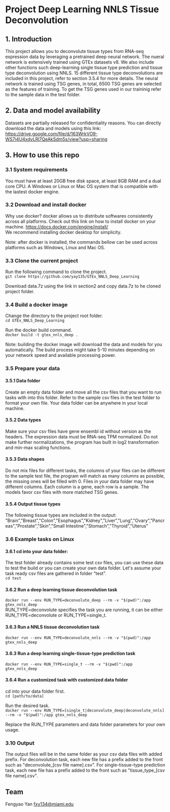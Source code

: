 # Project Deep Learning NNLS Tissue Deconvolution
## 1. Introduction
This project allows you to deconvolute tissue types from RNA-seq expression data by leveraging a pretrained deep neural network.
The nueral network is extensively trained using GTEx datasets v8.
We also include other functions such deep-learning single tissue type prediction and tissue type deconvolution using NNLS.
15 different tissue type deconvolutions are included in this project, refer to section 3.5.4 for more details. 
The neural network is trained using TSG genes, in total, 6500 TSG genes are selected as the features of training. To get the TSG genes used in our traininig refer to the sample data in the test folder. 


## 2. Data and model availability
Datasets are partially released for confidentiality reasons. You can directly download the data and models using this link:
https://drive.google.com/file/d/163WrkVO9-WS7i4U4xdvLRl7QeAkSdm5s/view?usp=sharing  


## 3. How to use this repo
### 3.1 System requirements
You must have at least 20GB free disk space, at least 8GB RAM and a dual core CPU.
A Windows or Linux or Mac OS system that is compatible with the lastest docker engine.

### 3.2 Download and install docker
Why use docker? docker allows us to distribute softwares consistently across all platforms. Check out this link on how to install docker on your machine.
https://docs.docker.com/engine/install/  
We recommend installing docker desktop for simplicity.

Note: after docker is installed, the commands bellow can be used across platforms such as Windows, Linux and Mac OS.

### 3.3 Clone the current project
Run the following command to clone the project.  
``git clone https://github.com/yay135/GTEx_NNLS_Deep_Learning``  

Download data.7z using the link in section2 and copy data.7z to he cloned project folder.  
### 3.4 Build a docker image 
Change the directory to the project root folder.  
``cd GTEx_NNLS_Deep_Learning``  

Run the docker build command.  
``docker build -t gtex_nnls_deep .``  

Note: building the docker image will download the data and models for you automatically. The build process might take 5-10 minutes depending on your network speed and available processing power.

### 3.5 Prepare your data
#### 3.5.1 Data folder
Create an empty data folder and move all the csv files that you want to run tasks with into this folder. Refer to the sample csv files in the test folder to format your own file. Your data folder can be anywhere in your local machine.

#### 3.5.2 Data types
Make sure your csv files have gene ensembl id without version as the headers. The expression data must be RNA-seq TPM normalized. Do not make further normalizations, the program has built in log2 transformation and min-max scaling functions.

#### 3.5.3 Data shapes
Do not mix files for different tasks, the columns of your files can be different to the sample test file, the program will match as many columns as possible, the missing ones will be filled with 0. Files in your data folder may have different columns. Each column is a gene, each row is a sample. 
The models favor csv files with more matched TSG genes.

#### 3.5.4 Output tissue types
The following tissue types are included in the output:
"Brain","Breast","Colon","Esophagus","Kidney","Liver","Lung","Ovary","Pancreas","Prostate","Skin","Small Intestine","Stomach","Thyroid","Uterus"

### 3.6 Example tasks on Linux

#### 3.6.1 cd into your data folder:
The test folder already contains some test csv files, you can use these data to test the build or you can create your own data folder.
Let's assume your task ready csv files are gathered in folder "test".  
``cd test``  

#### 3.6.2 Run a deep learning tissue deconvolution task
``docker run --env RUN_TYPE=deconvolute_deep --rm -v "$(pwd)":/app gtex_nnls_deep``  
RUN_TYPE=deconvolute specifies the task you are running, it can be either RUN_TYPE=deconvolute or RUN_TYPE=single_t.
#### 3.6.3 Run a NNLS tissue deconvolution task
``docker run --env RUN_TYPE=deconvolute_nnls --rm -v "$(pwd)":/app gtex_nnls_deep``  
#### 3.6.3 Run a deep learning single-tissue-type prediction task
``docker run --env RUN_TYPE=single_t --rm -v "$(pwd)":/app gtex_nnls_deep``    
#### 3.6.4 Run a customized task with customized data folder
cd into your data folder first.  
``cd [path/to/data]``  

Run the desired task.  
``docker run --env RUN_TYPE=[single_t|deconvolute_deep|deconvolute_nnls] --rm -v "$(pwd)":/app gtex_nnls_deep``  

Replace the RUN_TYPE parameters and data folder parameters for your own usage.
### 3.10 Output
The output files will be in the same folder as your csv data files with added prefix.
For deconvolution task, each new file has a prefix added to the front such as "deconvolute_[csv file name].csv".
For single-tissue-type prediction task, each new file has a prefix added to the front such as "tissue_type_[csv file name].csv".

## Team
Fengyao Yan fxy134@miami.edu 